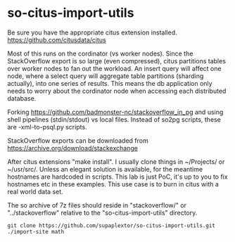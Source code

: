 # so-citus-import-utils

Be sure you have the appropriate citus extension installed. https://github.com/citusdata/citus

Most of this runs on the cordinator (vs worker nodes).  Since the StackOverflow export is so large (even compressed), citus partitions tables over worker nodes to fan out the workload.  An insert query will affect one node, where a select query will aggregate table partitions (sharding actually), into one series of results.  This means the db application only needs to worry about the cordinator node when accessing each distributed database.

Forking https://github.com/badmonster-nc/stackoverflow_in_pg and using shell pipelines (stdin/stdout) vs local files.  Instead of so2pg scripts, these are -xml-to-psql.py scripts.

StackOverflow exports can be downloaded from https://archive.org/download/stackexchange

After citus extensions "make install". I usually clone things in ~/Projects/ or ~/usr/src/.  Unless an elegant solution is available, for the meantime hostnames are hardcoded in scripts.  This lab is just PoC, it's up to you to fix hostnames etc in these examples. This use case is to burn in citus with a real world data set.

The so archive of 7z files should reside in "stackoverflow/" or "../stackoverflow" relative to the "so-citus-import-utils" directory.

```
git clone https://github.com/supaplextor/so-citus-import-utils.git
./import-site math
```
